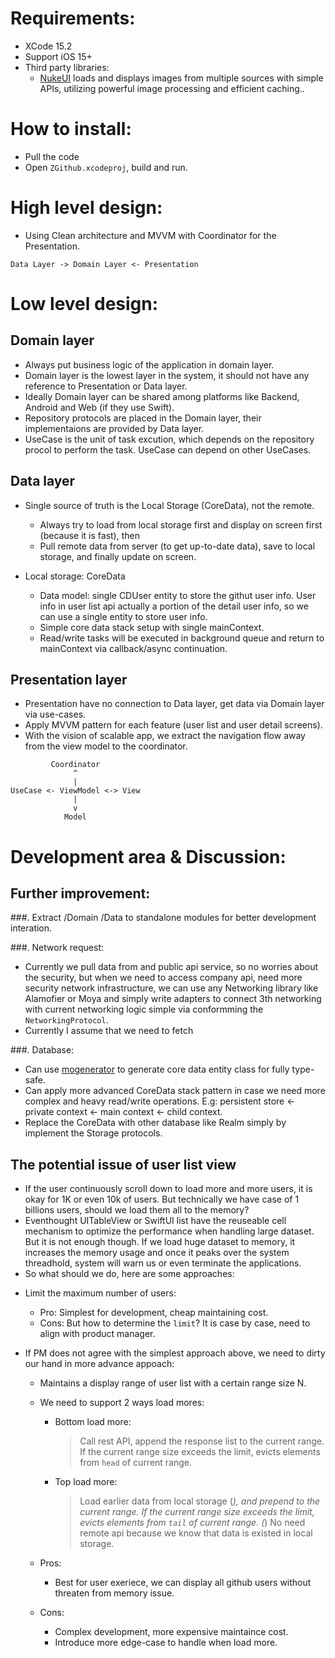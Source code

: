 # Requirements:
- XCode 15.2
- Support iOS 15+
- Third party libraries:
    + [NukeUI](https://github.com/kean/Nuke) loads and displays images from multiple sources with simple APIs, utilizing powerful image processing and efficient caching..

# How to install:
- Pull the code
- Open `ZGithub.xcodeproj`, build and run.

# High level design:
- Using Clean architecture and MVVM with Coordinator for the Presentation.
```
Data Layer -> Domain Layer <- Presentation
```

# Low level design: 
## Domain layer
- Always put business logic of the application in domain layer.
- Domain layer is the lowest layer in the system, it should not have any reference to Presentation or Data layer.
- Ideally Domain layer can be shared among platforms like Backend, Android and Web (if they use Swift).
- Repository protocols are placed in the Domain layer, their implementaions are provided by Data layer.
- UseCase is the unit of task excution, which depends on the repository procol to perform the task. UseCase can depend on other UseCases.

## Data layer
- Single source of truth is the Local Storage (CoreData), not the remote.
    + Always try to load from local storage first and display on screen first (because it is fast), then
    + Pull remote data from server (to get up-to-date data), save to local storage, and finally update on screen.

- Local storage: CoreData
    + Data model: single CDUser entity to store the githut user info. User info in user list api actually a portion of the detail user info, so we can use a single entity to store user info.
    + Simple core data stack setup with single mainContext.
    + Read/write tasks will be executed in background queue and return to mainContext via callback/async continuation.

## Presentation layer
- Presentation have no connection to Data layer, get data via Domain layer via use-cases.
- Apply MVVM pattern for each feature (user list and user detail screens).
- With the vision of scalable app, we extract the navigation flow away from the view model to the coordinator.
```
         Coordinator
              ^
              |
UseCase <- ViewModel <-> View
              |
              v 
            Model
```

# Development area & Discussion:
## Further improvement:

###. Extract /Domain /Data to standalone modules for better development interation.

###. Network request:
- Currently we pull data from and public api service, so no worries about the security, but when we need to access company api, need more security network infrastructure, we can use any Networking library like Alamofier or Moya and simply write adapters to connect 3th networking with current networking logic simple via conformming the `NetworkingProtocol`.
- Currently I assume that we need to fetch

###. Database: 
- Can use [mogenerator](https://github.com/rentzsch/mogenerator) to generate core data entity class for fully type-safe.
- Can apply more advanced CoreData stack pattern in case we need more complex and heavy read/write operations. E.g: persistent store <- private context <- main context <- child context.
- Replace the CoreData with other database like Realm simply by implement the Storage protocols.

## The potential issue of user list view
- If the user continuously scroll down to load more and more users, it is okay for 1K or even 10k of users. But technically we have case of 1 billions users, should we load them all to the memory?
- Eventhought UITableView or SwiftUI list have the reuseable cell mechanism to optimize the performance when handling large dataset. But it is not enough though. If we load huge dataset to memory, it increases the memory usage and once it peaks over the system threadhold, system will warn us or even terminate the applications.
- So what should we do, here are some approaches:
+ Limit the maximum number of users:
    + Pro: Simplest for development, cheap maintaining cost.
    + Cons: But how to determine the `limit`? It is case by case, need to align with product manager.

+ If PM does not agree with the simplest approach above, we need to dirty our hand in more advance appoach:
    + Maintains a display range of user list with a certain range size N.
    + We need to support 2 ways load mores:
        + Bottom load more: 
            > Call rest API, append the response list to the current range.
            > If the current range size exceeds the limit, evicts elements from `head` of current range.
        + Top load more:
            > Load earlier data from local storage (*), and prepend to the current range.
            > If the current range size exceeds the limit, evicts elements from `tail` of current range.
            (*) No need remote api because we know that data is existed in local storage.

    + Pros:
        + Best for user exeriece, we can display all github users without threaten from memory issue.
    + Cons:
        + Complex development, more expensive maintaince cost.
        + Introduce more edge-case to handle when load more.
